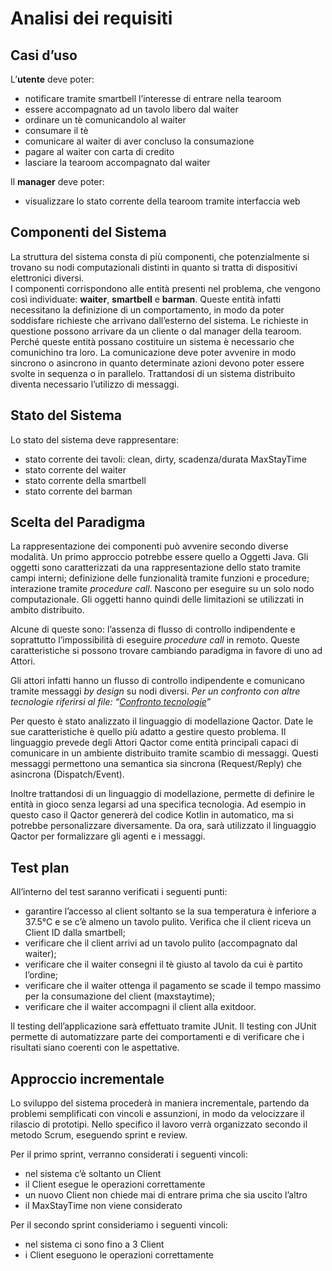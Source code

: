 # Analisi dei requisiti

## Casi d’uso

L’**utente** deve poter:
*   notificare tramite smartbell l’interesse di entrare nella tearoom
*   essere accompagnato ad un tavolo libero dal waiter
*   ordinare un tè comunicandolo al waiter
*   consumare il tè
*   comunicare al waiter di aver concluso la consumazione 
*   pagare al waiter con carta di credito
*   lasciare la tearoom accompagnato dal waiter

Il **manager** deve poter:
*   visualizzare lo stato corrente della tearoom tramite interfaccia web

## Componenti del Sistema

La struttura del sistema consta di più componenti, che potenzialmente si trovano su nodi computazionali distinti in quanto si tratta di dispositivi elettronici diversi.  
I componenti corrispondono alle entità presenti nel problema, che vengono così individuate: **waiter**, **smartbell** e **barman**. Queste entità infatti necessitano la definizione di un comportamento, in modo da poter soddisfare richieste che arrivano dall’esterno del sistema. Le richieste in questione possono arrivare da un cliente o dal manager della tearoom.  
Perché queste entità possano costituire un sistema è necessario che comunichino tra loro. La comunicazione deve poter avvenire in modo sincrono o asincrono in quanto determinate azioni devono poter essere svolte in sequenza o in parallelo. 
Trattandosi di un sistema distribuito diventa necessario l’utilizzo di messaggi.

## Stato del Sistema

Lo stato del sistema deve rappresentare:
*   stato corrente dei tavoli: clean, dirty, scadenza/durata MaxStayTime
*   stato corrente del waiter
*   stato corrente della smartbell
*   stato corrente del barman

## Scelta del Paradigma

La rappresentazione dei componenti può avvenire secondo diverse modalità. 
Un primo approccio potrebbe essere quello a Oggetti Java.
Gli oggetti sono caratterizzati da una rappresentazione dello stato tramite campi interni; definizione delle funzionalità tramite funzioni e procedure; interazione tramite _procedure call_.
Nascono per eseguire su un solo nodo computazionale.
Gli oggetti hanno quindi delle limitazioni se utilizzati in ambito distribuito. 

Alcune di queste sono: l’assenza di flusso di controllo indipendente e soprattutto l’impossibilità di eseguire _procedure call_ in remoto.
Queste caratteristiche si possono trovare cambiando paradigma in favore di uno ad Attori.

Gli attori infatti hanno un flusso di controllo indipendente e comunicano tramite messaggi _by design_ su nodi diversi.
_Per un confronto con altre tecnologie riferirsi al file: “[Confronto tecnologie](technology_comparison.md)”_

Per questo è stato analizzato il linguaggio di modellazione Qactor.
Date le sue caratteristiche è quello più adatto a gestire questo problema.
Il linguaggio prevede degli Attori Qactor come entità principali capaci di comunicare in un ambiente distribuito tramite scambio di messaggi.
Questi messaggi permettono una semantica sia sincrona (Request/Reply) che asincrona (Dispatch/Event).

Inoltre trattandosi di un linguaggio di modellazione, permette di definire le entità in gioco senza legarsi ad una specifica tecnologia. Ad esempio in questo caso il Qactor genererà del codice Kotlin in automatico, ma si potrebbe personalizzare diversamente.
Da ora, sarà utilizzato il linguaggio Qactor per formalizzare gli agenti e i messaggi.

## Test plan

All’interno del test saranno verificati i seguenti punti:
*   garantire l’accesso al client soltanto se la sua temperatura è inferiore a 37.5°C e se c’è almeno un tavolo pulito. Verifica che il client riceva un Client ID dalla smartbell;
*   verificare che il client arrivi ad un tavolo pulito (accompagnato dal waiter);
*   verificare che il waiter consegni il tè giusto al tavolo da cui è partito l’ordine;
*   verificare che il waiter ottenga il pagamento se scade il tempo massimo per la consumazione del client (maxstaytime);
*   verificare che il waiter accompagni il client alla exitdoor.

Il testing dell’applicazione sarà effettuato tramite JUnit.
Il testing con JUnit permette di automatizzare parte dei comportamenti e di verificare che i risultati siano coerenti con le aspettative. 

## Approccio incrementale

Lo sviluppo del sistema procederà in maniera incrementale, partendo da problemi semplificati con vincoli e assunzioni, in modo da velocizzare il rilascio di prototipi. 
Nello specifico il lavoro verrà organizzato secondo il metodo Scrum, eseguendo sprint e review.

Per il primo sprint, verranno considerati i seguenti vincoli:
*   nel sistema c’è soltanto un Client
*   il Client esegue le operazioni correttamente
*   un nuovo Client non chiede mai di entrare prima che sia uscito l’altro
*   il MaxStayTime non viene considerato

Per il secondo sprint consideriamo i seguenti vincoli:
*   nel sistema ci sono fino a 3 Client 
*   i Client eseguono le operazioni correttamente
